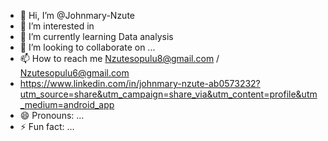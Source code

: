 - 👋 Hi, I’m @Johnmary-Nzute
- 👀 I’m interested in 
- 🌱 I’m currently learning Data analysis 
- 💞️ I’m looking to collaborate on ...
- 📫 How to reach me Nzutesopulu8@gmail.com / Nzutesopulu6@gmail.com
- https://www.linkedin.com/in/johnmary-nzute-ab0573232?utm_source=share&utm_campaign=share_via&utm_content=profile&utm_medium=android_app
- 😄 Pronouns: ... 
- ⚡ Fun fact: ... 

<!---
Johnmary-Nzute/Johnmary-Nzute is a ✨ special ✨ repository because its `README.md` (this file) appears on your GitHub profile.
You can click the Preview link to take a look at your changes.
--->
